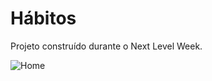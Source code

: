# Hábitos
Projeto construído durante o Next Level Week.

![Home](https://user-images.githubusercontent.com/79213268/214311870-9791c06c-e085-45a3-b693-d041435229d7.png)
